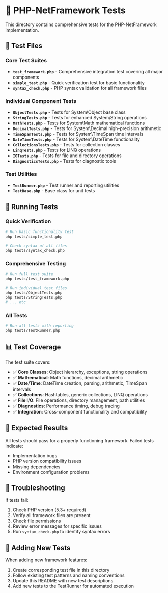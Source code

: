 # 🧪 PHP-NetFramework Tests

This directory contains comprehensive tests for the PHP-NetFramework implementation.

## 📁 Test Files

### Core Test Suites
- **`test_framework.php`** - Comprehensive integration test covering all major components
- **`simple_test.php`** - Quick verification test for basic functionality  
- **`syntax_check.php`** - PHP syntax validation for all framework files

### Individual Component Tests
- **`ObjectTests.php`** - Tests for System\Object base class
- **`StringTests.php`** - Tests for enhanced System\String operations
- **`MathTests.php`** - Tests for System\Math mathematical functions
- **`DecimalTests.php`** - Tests for System\Decimal high-precision arithmetic
- **`TimeSpanTests.php`** - Tests for System\TimeSpan time intervals
- **`DateTimeTests.php`** - Tests for System\DateTime functionality
- **`CollectionsTests.php`** - Tests for collection classes
- **`LinqTests.php`** - Tests for LINQ operations
- **`IOTests.php`** - Tests for file and directory operations
- **`DiagnosticsTests.php`** - Tests for diagnostic tools

### Test Utilities
- **`TestRunner.php`** - Test runner and reporting utilities
- **`TestBase.php`** - Base class for unit tests

## 🚀 Running Tests

### Quick Verification
```bash
# Run basic functionality test
php tests/simple_test.php

# Check syntax of all files
php tests/syntax_check.php
```

### Comprehensive Testing
```bash
# Run full test suite
php tests/test_framework.php

# Run individual test files
php tests/ObjectTests.php
php tests/StringTests.php
# ... etc
```

### All Tests
```bash
# Run all tests with reporting
php tests/TestRunner.php
```

## 📊 Test Coverage

The test suite covers:
- ✅ **Core Classes**: Object hierarchy, exceptions, string operations
- ✅ **Mathematical**: Math functions, decimal arithmetic  
- ✅ **Date/Time**: DateTime creation, parsing, arithmetic, TimeSpan intervals
- ✅ **Collections**: Hashtables, generic collections, LINQ operations
- ✅ **File I/O**: File operations, directory management, path utilities
- ✅ **Diagnostics**: Performance timing, debug tracing
- ✅ **Integration**: Cross-component functionality and compatibility

## 🎯 Expected Results

All tests should pass for a properly functioning framework. Failed tests indicate:
- Implementation bugs
- PHP version compatibility issues  
- Missing dependencies
- Environment configuration problems

## 🔧 Troubleshooting

If tests fail:
1. Check PHP version (5.3+ required)
2. Verify all framework files are present
3. Check file permissions
4. Review error messages for specific issues
5. Run `syntax_check.php` to identify syntax errors

## 📝 Adding New Tests

When adding new framework features:
1. Create corresponding test file in this directory
2. Follow existing test patterns and naming conventions
3. Update this README with new test descriptions
4. Add new tests to the TestRunner for automated execution